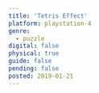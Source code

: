 ```yaml
---
title: 'Tetris Effect'
platform: playstation-4
genre:
  - puzzle
digital: false
physical: true
guide: false
pending: false
posted: 2019-01-21
---
```

